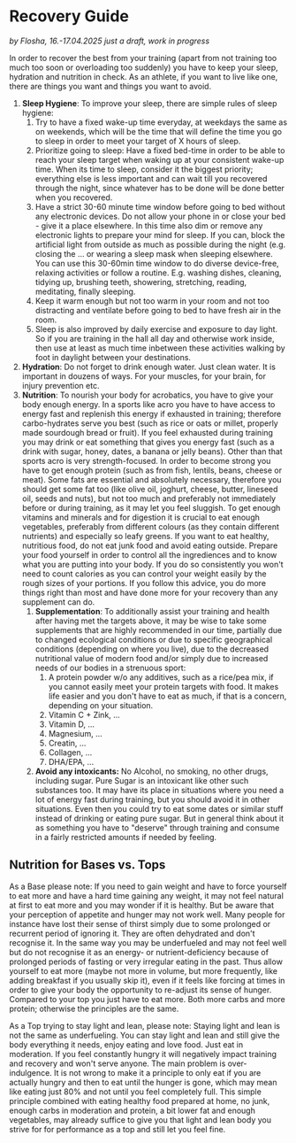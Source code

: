 # Recovery Guide

*by Flosha, 16.-17.04.2025*
*just a draft, work in progress*

In order to recover the best from your training (apart from not training too much too soon or overloading too suddenly) you have to keep your sleep, hydration and nutrition in check. As an athlete, if you want to live like one, there are things you want and things you want to avoid. 

1. **Sleep Hygiene**: To improve your sleep, there are simple rules of sleep hygiene:
   1. Try to have a fixed wake-up time everyday, at weekdays the same as on weekends, which will be the time that will define the time you go to sleep in order to meet your target of X hours of sleep. 
   2. Prioritize going to sleep: Have a fixed bed-time in order to be able to reach your sleep target when waking up at your consistent wake-up time. When its time to sleep, consider it the biggest priority; everything else is less important and can wait till you recovered through the night, since whatever has to be done will be done better when you recovered.
   3. Have a strict 30-60 minute time window before going to bed without any electronic devices. Do not allow your phone in or close your bed - give it a place elsewhere. In this time also dim or remove any electronic lights to prepare your mind for sleep. If you can, block the artificial light from outside as much as possible during the night (e.g. closing the ... or wearing a sleep mask when sleeping elsewhere. You can use this 30-60min time window to do diverse device-free, relaxing activities or follow a routine. E.g. washing dishes, cleaning, tidying up, brushing teeth, showering, stretching, reading, meditating, finally sleeping. 
   4. Keep it warm enough but not too warm in your room and not too distracting and ventilate before going to bed to have fresh air in the room. 
   5. Sleep is also improved by daily exercise and exposure to day light. So if you are training in the hall all day and otherwise work inside, then use at least as much time inbetween these activities walking by foot in daylight between your destinations. 
2. **Hydration**: Do not forget to drink enough water. Just clean water. It is important in douzens of ways. For your muscles, for your brain, for injury prevention etc. 
3. **Nutrition**: To nourish your body for acrobatics, you have to give your body enough energy. In a sports like acro you have to have access to energy fast and replenish this energy if exhausted in training; therefore carbo-hydrates serve you best (such as rice or oats or millet, properly made sourdough bread or fruit). If you feel exhausted during training you may drink or eat something that gives you energy fast (such as a drink with sugar, honey, dates, a banana or jelly beans). Other than that sports acro is very strength-focused. In order to become strong you have to get enough protein (such as from fish, lentils, beans, cheese or meat). Some fats are essential and absolutely necessary, therefore you should get some fat too (like olive oil, joghurt, cheese, butter, lineseed oil, seeds and nuts), but not too much and preferably not immediately before or during training, as it may let you feel sluggish. To get enough vitamins and minerals and for digestion it is crucial to eat enough vegetables, preferably from different colours (as they contain different nutrients) and especially so leafy greens. If you want to eat healthy, nutritious food, do not eat junk food and avoid eating outside. Prepare your food yourself in order to control all the ingrediences and to know what you are putting into your body. If you do so consistently you won't need to count calories as you can control your weight easily by the rough sizes of your portions. If you follow this advice, you do more things right than most and have done more for your recovery than any supplement can do.
     1. **Supplementation**: To additionally assist your training and health after having met the targets above, it may be wise to take some supplements that are highly recommended in our time, partially due to changed ecological conditions or due to specific geographical conditions (depending on where you live), due to the decreased nutritional value of modern food and/or simply due to increased needs of our bodies in a strenuous sport:
         1. A protein powder w/o any additives, such as a rice/pea mix, if you cannot easily meet your protein targets with food. It makes life easier and you don't have to eat as much, if that is a concern, depending on your situation. 
         2. Vitamin C + Zink, ...
         3. Vitamin D, ...
         4. Magnesium, ...
         5. Creatin, ...
         6. Collagen, ...
         7. DHA/EPA, ...
    2. **Avoid any intoxicants:** No Alcohol, no smoking, no other drugs, including sugar. Pure Sugar is an intoxicant like other such substances too. It may have its place in situations where you need a lot of energy fast during training, but you should avoid it in other situations. Even then you could try to eat some dates or similar stuff instead of drinking or eating pure sugar. But in general think about it as something you have to "deserve" through training and consume in a fairly restricted amounts if needed by feeling. 


## Nutrition for Bases vs. Tops

As a Base please note: If you need to gain weight and have to force yourself to eat more and have a hard time gaining any weight, it may not feel natural at first to eat more and you may wonder if it is healthy. But be aware that your perception of appetite and hunger may not work well. Many people for instance have lost their sense of thirst simply due to some prolonged or recurrent period of ignoring it. They are often dehydrated and don't recognise it. In the same way you may be underfueled and may not feel well but do not recognise it as an energy- or nutrient-deficiency because of prolonged periods of fasting or very irregular eating in the past. Thus allow yourself to eat more (maybe not more in volume, but more frequently, like adding breakfast if you usually skip it), even if it feels like forcing at times in order to give your body the opportunity to re-adjust its sense of hunger. Compared to your top you just have to eat more. Both more carbs and more protein; otherwise the principles are the same. 

As a Top trying to stay light and lean, please note: Staying light and lean is not the same as underfueling. You can stay light and lean and still give the body everything it needs, enjoy eating and love food. Just eat in moderation. If you feel constantly hungry it will negatively impact training and recovery and won't serve anyone. The main problem is over-indulgence. It is not wrong to make it a principle to only eat if you are actually hungry and then to eat until the hunger is gone, which may mean like eating just 80% and not until you feel completely full. This simple principle combined with eating healthy food prepared at home, no junk, enough carbs in moderation and protein, a bit lower fat and enough vegetables, may already suffice to give you that light and lean body you strive for for performance as a top and still let you feel fine. 

